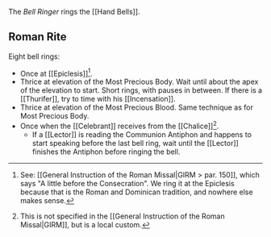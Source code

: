 The _Bell Ringer_ rings the [[Hand Bells]].

## Roman Rite
Eight bell rings:

- Once at [[Epiclesis]][^epiclesis].
- Thrice at elevation of the Most Precious Body. Wait until about the apex of the elevation to start. Short rings, with pauses in between. If there is a [[Thurifer]], try to time with his [[Incensation]].
- Thrice at elevation of the Most Precious Blood. Same technique as for Most Precious Body.
- Once when the [[Celebrant]] receives from the [[Chalice]][^last].
	- If a [[Lector]] is reading the Communion Antiphon and happens to start speaking before the last bell ring, wait until the [[Lector]] finishes the Antiphon before ringing the bell.

[^epiclesis]: See: [[General Instruction of the Roman Missal|GIRM > par. 150]], which says "A little before the Consecration". We ring it at the Epiclesis because that is the Roman and Dominican tradition, and nowhere else makes sense.
[^elevations]: See: [[General Instruction of the Roman Missal|GIRM > par. 150]], which doesn't specify three times, but instead says "according to local custom". We ring three times at the elevations, a reference the three rings at the Consecration in the Tridentine Roman and Dominican Rites.
[^last]: This is not specified in the [[General Instruction of the Roman Missal|GIRM]], but is a local custom.